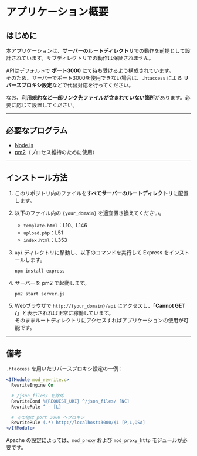 # アプリケーション概要

## はじめに

本アプリケーションは、**サーバーのルートディレクトリ**での動作を前提として設計されています。サブディレクトリでの動作は保証されません。

APIはデフォルトで **ポート3000** にて待ち受けるよう構成されています。  
そのため、サーバーでポート3000を使用できない場合は、`.htaccess` による **リバースプロキシ設定**などで代替対応を行ってください。

なお、**利用規約など一部リンク先ファイルが含まれていない箇所**があります。必要に応じて設置してください。

---

## 必要なプログラム

- [Node.js](https://nodejs.org/)
- [pm2](https://pm2.keymetrics.io/)（プロセス維持のために使用）

---

## インストール方法

1. このリポジトリ内のファイルを**すべてサーバーのルートディレクトリ**に配置します。

2. 以下のファイル内の `{your_domain}` を適宜置き換えてください。
   - `template.html`：L10、L146
   - `upload.php`：L51
   - `index.html`：L353

3. `api` ディレクトリに移動し、以下のコマンドを実行して Express をインストールします。

    ```bash
    npm install express
    ```

4. サーバーを pm2 で起動します。

    ```bash
    pm2 start server.js
    ```

5. Webブラウザで `http://{your_domain}/api` にアクセスし、「**Cannot GET /**」と表示されれば正常に稼働しています。  
   そのままルートディレクトリにアクセスすればアプリケーションの使用が可能です。

---

## 備考

`.htaccess` を用いたリバースプロキシ設定の一例：

```apache
<IfModule mod_rewrite.c>
  RewriteEngine On

  # /json_files/ を除外
  RewriteCond %{REQUEST_URI} ^/json_files/ [NC]
  RewriteRule ^ - [L]

  # その他は port 3000 へプロキシ
  RewriteRule (.*) http://localhost:3000/$1 [P,L,QSA]
</IfModule>
```

Apache の設定によっては、`mod_proxy` および `mod_proxy_http` モジュールが必要です。
